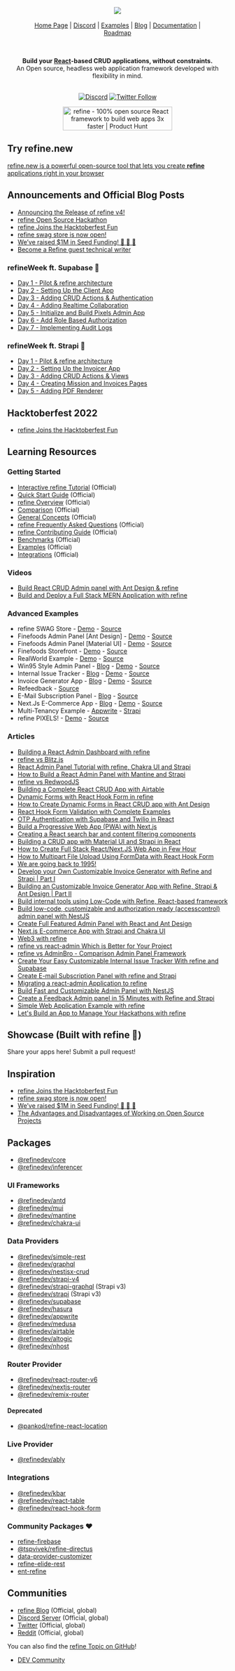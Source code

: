 <div align="center" style="margin: 30px;">
<a href="https://refine.dev/">
  <img src="https://raw.githubusercontent.com/refinedev/awesome-refine/main/images/awesome-refine.png"  align="center" />
</a>
<br />
<br />

<div align="center">
    <a href="https://refine.dev">Home Page</a> |
    <a href="https://discord.gg/refine">Discord</a> |
    <a href="https://refine.dev/examples/">Examples</a> | 
    <a href="https://refine.dev/blog/">Blog</a> | 
    <a href="https://refine.dev/docs/">Documentation</a> | 
    <a href="https://github.com/refinedev/refine/projects/1">Roadmap</a>
</div>
<br />

</div>

<div align="center"><strong>Build your <a href="https://reactjs.org/">React</a>-based CRUD applications, without constraints.</strong><br>An Open source, headless web application framework developed with flexibility in mind.</div>

<br />

<div align="center">

[![Discord](https://img.shields.io/discord/837692625737613362.svg?label=&logo=discord&logoColor=ffffff&color=7389D8&labelColor=6A7EC2)](https://discord.gg/refine)
[![Twitter Follow](https://img.shields.io/twitter/follow/refine_dev?style=social)](https://twitter.com/refine_dev)

<a href="https://www.producthunt.com/posts/refine-3?utm_source=badge-top-post-badge&utm_medium=badge&utm_souce=badge-refine&#0045;3" target="_blank"><img src="https://api.producthunt.com/widgets/embed-image/v1/top-post-badge.svg?post_id=362220&theme=light&period=daily" alt="refine - 100&#0037;&#0032;open&#0032;source&#0032;React&#0032;framework&#0032;to&#0032;build&#0032;web&#0032;apps&#0032;3x&#0032;faster | Product Hunt" style="width: 250px; height: 54px;" width="250" height="54" /></a>
</div>

## Try refine.new
[refine.new is a powerful open-source tool that lets you create **refine** applications right in your browser](https://refine.new/)

## Announcements and Official Blog Posts
* [Announcing the Release of refine v4!](https://refine.dev/blog/refine-v4-announcement/)
* [refine Open Source Hackathon](https://refine.dev/blog/refine-hackathon/) 
* [refine Joins the Hacktoberfest Fun](https://refine.dev/blog/hacktoberfest-refine/)
* [refine swag store is now open!](https://refine.dev/blog/refine-swag-store/)
* [We’ve raised $1M in Seed Funding! 🚀 🚀 🚀](https://refine.dev/blog/weve-raised-dollar1m-seed-funding/)
* [Become a Refine guest technical writer](https://refine.dev/blog/refine-writer-program/)

### refineWeek ft. Supabase 🍕 
* [Day 1 - Pilot & refine architecture](https://refine.dev/blog/refine-pixels-1/)
* [Day 2 - Setting Up the Client App](https://refine.dev/blog/refine-pixels-2/)
* [Day 3 - Adding CRUD Actions & Authentication](https://refine.dev/blog/refine-pixels-3/)
* [Day 4 - Adding Realtime Collaboration](https://refine.dev/blog/refine-pixels-4/)
* [Day 5 - Initialize and Build Pixels Admin App](https://refine.dev/blog/refine-pixels-5/)
* [Day 6 - Add Role Based Authorization](https://refine.dev/blog/refine-pixels-6/)
* [Day 7 - Implementing Audit Logs](https://refine.dev/blog/refine-pixels-7/)

### refineWeek ft. Strapi 🌱

* [Day 1 - Pilot & refine architecture](https://refine.dev/blog/refine-react-invoice-generator-1)
* [Day 2 - Setting Up the Invoicer App](https://refine.dev/blog/refine-react-invoice-generator-2)
* [Day 3 - Adding CRUD Actions & Views](#)
* [Day 4 - Creating Mission and Invoices Pages](#)
* [Day 5 - Adding PDF Renderer](#)

## Hacktoberfest 2022
* [refine Joins the Hacktoberfest Fun](https://refine.dev/blog/hacktoberfest-refine/)
## Learning Resources
### Getting Started
* [Interactive refine Tutorial](https://refine.dev/docs/tutorial/introduction/index/) (Official)
* [Quick Start Guide](https://refine.dev/docs/getting-started/quickstart/) (Official)
* [refine Overview](https://refine.dev/docs/getting-started/overview/) (Official)
* [Comparison](https://refine.dev/docs/comparison/) (Official)
* [General Concepts](https://refine.dev/docs/api-reference/general-concepts/) (Official)
* [refine Frequently Asked Questions](https://refine.dev/docs/faq/) (Official)
* [refine Contributing Guide](https://refine.dev/docs/contributing/) (Official)
* [Benchmarks](https://refine.dev/docs/further-readings/benchmarks/) (Official)
* [Examples](https://refine.dev/examples/) (Official)
* [Integrations](https://refine.dev/integrations/) (Official)

### Videos
* [Build React CRUD Admin panel with Ant Design & refine](https://www.youtube.com/watch?v=eDcxcTSQJaA&ab_channel=DipeshMalvia)
* [Build and Deploy a Full Stack MERN Application with refine](https://www.youtube.com/watch?v=k4lHXIzCEkM&t=2242s)

### Advanced Examples
* refine SWAG Store - [Demo](https://store.refine.dev/) - [Source](https://github.com/refinedev/refine/tree/next/examples/store)
* Finefoods Admin Panel [Ant Design] - [Demo](https://example.admin.refine.dev/) - [Source](https://github.com/refinedev/refine/tree/master/examples/fineFoods/admin/antd)
* Finefoods Admin Panel [Material UI] - [Demo](https://example.mui.admin.refine.dev/) - [Source](https://github.com/refinedev/refine/tree/master/examples/fineFoods/admin/mui)
* Finefoods Storefront - [Demo](https://example.refine.dev/) - [Source](https://github.com/refinedev/refine/tree/master/examples/fineFoods/client)
* RealWorld Example - [Demo](https://refine.dev/docs/examples/real-world-refine-example/) - [Source](https://github.com/refinedev/refine/tree/master/examples/real-world-example)
* Win95 Style Admin Panel - [Blog](https://refine.dev/blog/awesome-react-windows95-ui-with-refine/) -  [Demo](https://win95.refine.dev/) - [Source](https://github.com/refinedev/refine/tree/master/examples/blog/win95)
* Internal Issue Tracker - [Blog](https://refine.dev/blog/customizable-issue-tracker-with-refine-and-supabase/) - [Demo](https://refine.dev/blog/customizable-issue-tracker-with-refine-and-supabase/#live-stackblitz-example) - [Source](https://github.com/refinedev/refine/tree/master/examples/blog/issueTracker)
* Invoice Generator App - [Blog](https://refine.dev/blog/refine-invoice-generator/) - [Demo](https://refine.dev/blog/refine-invoice-generator/#live-stackblitz-example) - [Source](https://github.com/refinedev/refine/tree/master/examples/blog/invoiceGenerator)
* Refeedback - [Source](https://github.com/refinedev/refine/tree/master/examples/blog/refeedback)
* E-Mail Subscription Panel - [Blog](https://refine.dev/blog/e-mail-subscription-panel-with-refine/) - [Source](https://github.com/refinedev/refine/tree/master/examples/blog/mailSubscription)
* Next.Js E-Commerce App - [Blog](https://refine.dev/blog/handcrafted-nextjs-e-commerce-app-tutorial-strapi-chakra-ui/) - [Demo](https://refine.dev/blog/handcrafted-nextjs-e-commerce-app-tutorial-strapi-chakra-ui/#live-codesandbox-example) - [Source](https://github.com/refinedev/refine/tree/master/examples/blog/ecommerce)
* Multi-Tenancy Example - [Appwrite](https://refine.dev/docs/advanced-tutorials/multi-tenancy/appwrite/) - [Strapi](https://refine.dev/docs/advanced-tutorials/multi-tenancy/strapi-v4/)
* refine PIXELS! - [Demo](https://refine-pixels.vercel.app/canvases) - [Source](https://github.com/aliemir/refine-pixels)

### Articles
* [Building a React Admin Dashboard with refine](https://refine.dev/blog/building-react-admin-dashboard/)
* [refine vs Blitz.js](https://refine.dev/blog/react-admin-frameworks-refine-vs-blitz-js/)
* [React Admin Panel Tutorial with refine, Chakra UI and Strapi](https://refine.dev/blog/react-admin-tutorial/)
* [How to Build a React Admin Panel with Mantine and Strapi](https://refine.dev/blog/react-admin-panel/)
* [refine vs RedwoodJS](https://refine.dev/blog/refine-vs-redwood-js/)
* [Building a Complete React CRUD App with Airtable](https://refine.dev/blog/react-crud-app-airtable/)
* [Dynamic Forms with React Hook Form in refine](https://refine.dev/blog/dynamic-forms-in-react-hook-form/)
* [How to Create Dynamic Forms in React CRUD app with Ant Design](https://refine.dev/blog/react-crud-app-with-dynamic-form-ant-design/)
* [React Hook Form Validation with Complete Examples](https://refine.dev/blog/react-hook-form-validation-examples/)
* [OTP Authentication with Supabase and Twilio in React](https://refine.dev/blog/supabase-twilio-otp-authentication-in-react/)
* [Build a Progressive Web App (PWA) with Next.js](https://refine.dev/blog/next-js-pwa/)
* [Creating a React search bar and content filtering components](https://refine.dev/blog/react-search-bar-and-filtering/)
* [Building a CRUD app with Material UI and Strapi in React](https://refine.dev/blog/build-admin-panel-with-material-ui-and-strapi/)
* [How to Create Full Stack React/Next.JS Web App in Few Hour](https://refine.dev/blog/create-full-stack-app-with-refine/)
* [How to Multipart File Upload Using FormData with React Hook Form](https://refine.dev/blog/how-to-multipart-file-upload-with-react-hook-form/)
* [We are going back to 1995!](https://refine.dev/blog/awesome-react-windows95-ui-with-refine/)
* [Develop your Own Customizable Invoice Generator with Refine and Strapi | Part I](https://refine.dev/blog/refine-react-admin-invoice-genarator/)
* [Building an Customizable Invoice Generator App with Refine, Strapi & Ant Design | Part II](https://refine.dev/blog/refine-invoice-generator/)
* [Build internal tools using Low-Code with Refine, React-based framework](https://refine.dev/blog/build-internal-tools-using-low-code-with-refine/)
* [Build low-code, customizable and authorization ready (accesscontrol) admin panel with NestJS](https://refine.dev/blog/how-to-access-control-with-nestjs/)
* [Create Full Featured Admin Panel with React and Ant Design](https://refine.dev/blog/refine-react-ant-design-admin-panel-framework/)
* [Next.js E-commerce App with Strapi and Chakra UI](https://refine.dev/blog/handcrafted-nextjs-e-commerce-app-tutorial-strapi-chakra-ui/)
* [Web3 with refine](https://refine.dev/blog/web3-with-refine/)
* [refine vs react-admin Which is Better for Your Project](https://refine.dev/blog/refine-vs-react-admin/)
* [refine vs AdminBro - Comparison Admin Panel Framework](https://refine.dev/blog/refine-vs-adminbro/)
* [Create Your Easy Customizable Internal Issue Tracker With refine and Supabase](https://refine.dev/blog/customizable-issue-tracker-with-refine-and-supabase/)
* [Create E-mail Subscription Panel with refine and Strapi](https://refine.dev/blog/e-mail-subscription-panel-with-refine/)
* [Migrating a react-admin Application to refine](https://refine.dev/blog/migrating-a-react-admin-application-to-refine/)
* [Build Fast and Customizable Admin Panel with NestJS](https://refine.dev/blog/customizable-admin-panel-with-nestjs/)
* [Create a Feedback Admin panel in 15 Minutes with Refine and Strapi](https://refine.dev/blog/create-a-feedback-admin-panel-with-refine-and-strapi/)
* [Simple Web Application Example with refine](https://refine.dev/blog/simple-web-application-with-refine/)
* [Let's Build an App to Manage Your Hackathons with refine](https://refine.dev/blog/manage-hackathons-with-refine/)

## Showcase (Built with refine 🎉)
Share your apps here! Submit a pull request!

## Inspiration

* [refine Joins the Hacktoberfest Fun](https://refine.dev/blog/hacktoberfest-refine/)
* [refine swag store is now open!](https://refine.dev/blog/refine-swag-store/)
* [We’ve raised $1M in Seed Funding! 🚀 🚀 🚀](https://refine.dev/blog/weve-raised-dollar1m-seed-funding/)
* [The Advantages and Disadvantages of Working on Open Source Projects](https://refine.dev/blog/open-source-advantages-disadvantages/)

## Packages

* [@refinedev/core](https://github.com/refinedev/refine/tree/next/packages/core)
* [@refinedev/inferencer](https://github.com/refinedev/refine/tree/next/packages/inferencer)

### UI Frameworks
* [@refinedev/antd](https://github.com/refinedev/refine/tree/next/packages/antd)
* [@refinedev/mui](https://github.com/refinedev/refine/tree/next/packages/mui)
* [@refinedev/mantine](https://github.com/refinedev/refine/tree/next/packages/mantine)
* [@refinedev/chakra-ui](https://github.com/refinedev/refine/tree/next/packages/chakra-ui)

### Data Providers
* [@refinedev/simple-rest](https://github.com/refinedev/refine/tree/next/packages/simple-rest)
* [@refinedev/graphql](https://github.com/refinedev/refine/tree/next/packages/graphql)
* [@refinedev/nestjsx-crud](https://github.com/refinedev/refine/tree/next/packages/nestjsx-crud)
* [@refinedev/strapi-v4](https://github.com/refinedev/refine/tree/next/packages/strapi-v4)
* [@refinedev/strapi-graphql](https://github.com/refinedev/refine/tree/next/packages/strapi-graphql) (Strapi v3)
* [@refinedev/strapi](https://github.com/refinedev/refine/tree/next/packages/graphql) (Strapi v3)
* [@refinedev/supabase](https://github.com/refinedev/refine/tree/next/packages/supabase)
* [@refinedev/hasura](https://github.com/refinedev/refine/tree/next/packages/hasura)
* [@refinedev/appwrite](https://github.com/refinedev/refine/tree/next/packages/appwrite)
* [@refinedev/medusa](https://github.com/refinedev/refine/tree/next/packages/medusa)
* [@refinedev/airtable](https://github.com/refinedev/refine/tree/next/packages/airtable)
* [@refinedev/altogic](https://github.com/refinedev/refine/tree/next/packages/altogic)
* [@refinedev/nhost](https://github.com/refinedev/refine/tree/next/packages/nhost)

### Router Provider
* [@refinedev/react-router-v6](https://github.com/refinedev/refine/tree/next/packages/react-router-v6)
* [@refinedev/nextjs-router](https://github.com/refinedev/refine/tree/next/packages/nextjs-router)
* [@refinedev/remix-router](https://github.com/refinedev/refine/tree/next/packages/remix-router)

#### Deprecated
* [@pankod/refine-react-location](https://github.com/refinedev/refine/tree/next/packages/react-location)

### Live Provider
* [@refinedev/ably](https://github.com/refinedev/refine/tree/next/packages/ably)

### Integrations
* [@refinedev/kbar](https://github.com/refinedev/refine/tree/next/packages/kbar)
* [@refinedev/react-table](https://github.com/refinedev/refine/tree/next/packages/react-table)
* [@refinedev/react-hook-form](https://github.com/refinedev/refine/tree/next/packages/react-hook-form)

### Community Packages ❤️
* [refine-firebase](https://github.com/rturan29/refine-firebase)
* [@tspvivek/refine-directus](https://github.com/tspvivek/refine-directus)
* [data-provider-customizer](https://github.com/miyavsu-limited/data-provider-customizer)
* [refine-elide-rest](https://github.com/chirdeeptomar/refine-elide-rest)
* [ent-refine](https://github.com/diazoxide/entrefine) 

## Communities

* [refine Blog](https://refine.dev/blog/) (Official, global)
* [Discord Server](https://discord.gg/refine) (Official, global)
* [Twitter](https://twitter.com/refine_dev) (Official, global)
* [Reddit](https://www.reddit.com/r/refine) (Official, global)

You can also find the [refine Topic on GitHub](https://github.com/topics/refine)!
* [DEV Community](https://dev.to/refine)
